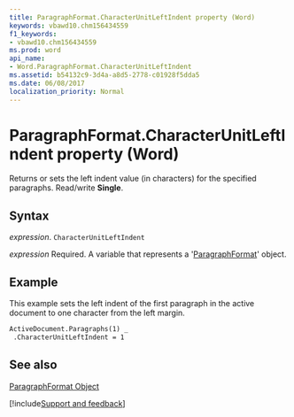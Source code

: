 ```yaml
---
title: ParagraphFormat.CharacterUnitLeftIndent property (Word)
keywords: vbawd10.chm156434559
f1_keywords:
- vbawd10.chm156434559
ms.prod: word
api_name:
- Word.ParagraphFormat.CharacterUnitLeftIndent
ms.assetid: b54132c9-3d4a-a8d5-2778-c01928f5dda5
ms.date: 06/08/2017
localization_priority: Normal
---
```



# ParagraphFormat.CharacterUnitLeftIndent property (Word)

Returns or sets the left indent value (in characters) for the specified paragraphs. Read/write  **Single**.


## Syntax

_expression_. `CharacterUnitLeftIndent`

_expression_ Required. A variable that represents a '[ParagraphFormat](Word.ParagraphFormat.md)' object.


## Example

This example sets the left indent of the first paragraph in the active document to one character from the left margin.


```vb
ActiveDocument.Paragraphs(1) _ 
 .CharacterUnitLeftIndent = 1
```


## See also


[ParagraphFormat Object](Word.ParagraphFormat.md)

[!include[Support and feedback](~/includes/feedback-boilerplate.md)]